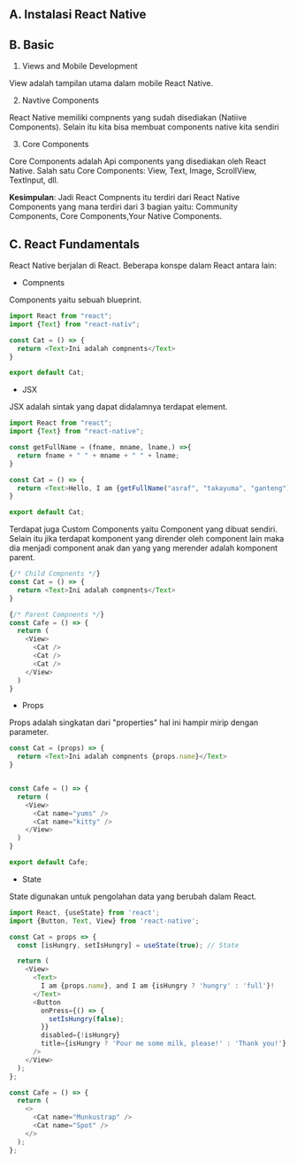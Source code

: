 ## A. Instalasi React Native

## B. Basic

1. Views and Mobile Development

View adalah tampilan utama dalam mobile React Native.

2. Navtive Components

React Native memiliki compnents yang sudah disediakan (Natiive Components). Selain itu kita bisa membuat components native kita sendiri

3. Core Components

Core Components adalah Api components yang disediakan oleh React Native. Salah satu Core Components: View, Text, Image, ScrollView, TextInput, dll.

**Kesimpulan**: Jadi React Compnents itu terdiri dari React Native Components yang mana terdiri dari 3 bagian yaitu: Community Components, Core Components,Your Native Components.

## C. React Fundamentals

React Native berjalan di React. Beberapa konspe dalam React antara lain:

- Compnents

Components yaitu sebuah blueprint.

```Javascript
import React from "react";
import {Text} from "react-nativ";

const Cat = () => {
  return <Text>Ini adalah compnents</Text>
}

export default Cat;
```

- JSX

JSX adalah sintak yang dapat didalamnya terdapat element.

```Javascript
import React from "react";
import {Text} from "react-native";

const getFullName = (fname, mname, lname,) =>{
  return fname + " " + mname + " " + lname;
}

const Cat = () => {
  return <Text>Hello, I am {getFullName("asraf", "takayuma", "ganteng")}</Text>
}

export default Cat;

```

Terdapat juga Custom Components yaitu Component yang dibuat sendiri. Selain itu jika terdapat komponent yang dirender oleh component lain maka dia menjadi component anak dan yang yang merender adalah komponent parent.

```Javascript
{/* Child Compnents */}
const Cat = () => {
  return <Text>Ini adalah compnents</Text>
}

{/* Parent Compnents */}
const Cafe = () => {
  return (
    <View>
      <Cat />
      <Cat />
      <Cat />
    </View>
  )
}
```

- Props

Props adalah singkatan dari "properties" hal ini hampir mirip dengan parameter.

```Javascript
const Cat = (props) => {
  return <Text>Ini adalah compnents {props.name}</Text>
}


const Cafe = () => {
  return (
    <View>
      <Cat name="yums" />
      <Cat name="kitty" />
    </View>
  )
}

export default Cafe;
```

- State

State digunakan untuk pengolahan data yang berubah dalam React.

```Javascript
import React, {useState} from 'react';
import {Button, Text, View} from 'react-native';

const Cat = props => {
  const [isHungry, setIsHungry] = useState(true); // State

  return (
    <View>
      <Text>
        I am {props.name}, and I am {isHungry ? 'hungry' : 'full'}!
      </Text>
      <Button
        onPress={() => {
          setIsHungry(false);
        }}
        disabled={!isHungry}
        title={isHungry ? 'Pour me some milk, please!' : 'Thank you!'}
      />
    </View>
  );
};

const Cafe = () => {
  return (
    <>
      <Cat name="Munkustrap" />
      <Cat name="Spot" />
    </>
  );
};
```
